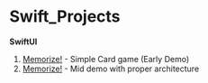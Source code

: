 # Swift_Projects

**SwiftUI**

1. [Memorize!](https://github.com/JinhoLee93/Swift_Projects/tree/main/Memorize!) - Simple Card game (Early Demo)
2. [Memorize!]() - Mid demo with proper architecture
